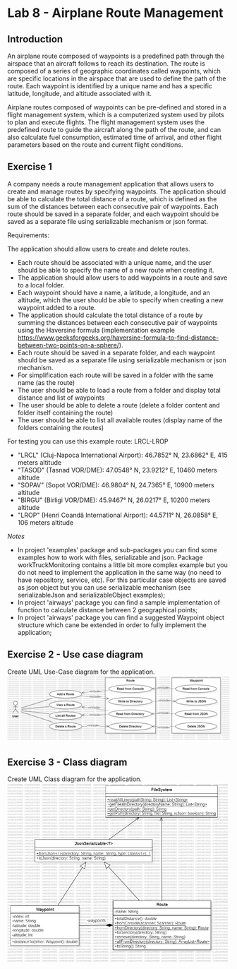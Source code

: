 # Lab 8 - Airplane Route Management

## Introduction

An airplane route composed of waypoints is a predefined path through the airspace that an aircraft follows to reach its destination. The route is composed of a series of geographic coordinates called waypoints, which are specific locations in the airspace that are used to define the path of the route. Each waypoint is identified by a unique name and has a specific latitude, longitude, and altitude associated with it.

Airplane routes composed of waypoints can be pre-defined and stored in a flight management system, which is a computerized system used by pilots to plan and execute flights. The flight management system uses the predefined route to guide the aircraft along the path of the route, and can also calculate fuel consumption, estimated time of arrival, and other flight parameters based on the route and current flight conditions.

## Exercise 1

A company needs a route management application that allows users to create and manage routes by specifying waypoints. The application should be able to calculate the total distance of a route, which is defined as the sum of the distances between each consecutive pair of waypoints. Each route should be saved in a separate folder, and each waypoint should be saved as a separate file using serializable mechanism or json format.

Requirements:

The application should allow users to create and delete routes.

- Each route should be associated with a unique name, and the user should be able to specify the name of a new route when creating it.
- The application should allow users to add waypoints in a route and save to a local folder.
- Each waypoint should have a name, a latitude, a longitude, and an altitude, which the user should be able to specify when creating a new waypoint added to a route.
- The application should calculate the total distance of a route by summing the distances between each consecutive pair of waypoints using the Haversine formula (implementation example https://www.geeksforgeeks.org/haversine-formula-to-find-distance-between-two-points-on-a-sphere/).
- Each route should be saved in a separate folder, and each waypoint should be saved as a separate file using serializable mechanism or json mechanism.
- For simplification each route will be saved in a folder with the same name (as the route)
- The user should be able to load a route from a folder and display total distance and list of waypoints
- The user should be able to delete a route (delete a folder content and folder itself containing the route)
- The user should be able to list all available routes (display name of the folders containing the routes)

For testing you can use this example route:
LRCL-LROP

- "LRCL" (Cluj-Napoca International Airport): 46.7852° N, 23.6862° E, 415 meters altitude
- "TASOD" (Tasnad VOR/DME): 47.0548° N, 23.9212° E, 10460 meters altitude
- "SOPAV" (Sopot VOR/DME): 46.9804° N, 24.7365° E, 10900 meters altitude
- "BIRGU" (Birligi VOR/DME): 45.9467° N, 26.0217° E, 10200 meters altitude
- "LROP" (Henri Coandă International Airport): 44.5711° N, 26.0858° E, 106 meters altitude

_Notes_

- In project 'examples' package and sub-packages you can find some examples how to work with files, serializable and json. Package workTruckMonitoring contains a little bit more complex example but you do not need to implement the application in the same way (no need to have repository, service, etc). For this particular case objects are saved as json object but you can use serializable mechanism (see serializableJson and serializableObject examples);
- In project 'airways' package you can find a sample implementation of function to calculate distance between 2 geographical points;
- In project 'airways' package you can find a suggested Waypoint object structure which cane be extended in order to fully implement the application;

## Exercise 2 - Use case diagram

Create UML Use-Case diagram for the application.
![Exercise 2 image](docs/ex2.jpg)

## Exercise 3 - Class diagram

Create UML Class diagram for the application.
![Exercise 3 image](docs/ex3.jpg)
